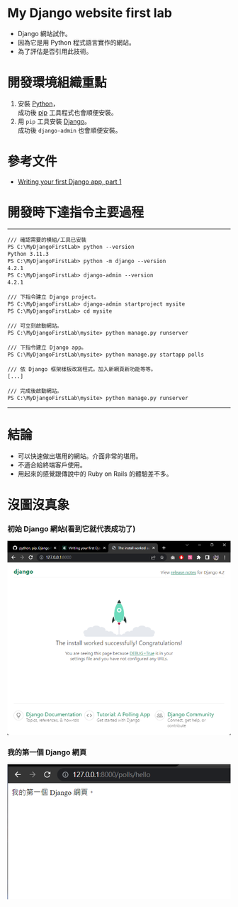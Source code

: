 # My Django website first lab
* Django 網站試作。
* 因為它是用 Python 程式語言實作的網站。
* 為了評估是否引用此技術。

# 開發環境組織重點
1. 安裝 [Python](https://www.python.org/)，   
成功後 [pip](https://pypi.org/project/pip/) 工具程式也會順便安裝。
2. 用 `pip` 工具安裝 [Django](https://www.djangoproject.com/)。   
成功後 `django-admin` 也會順便安裝。

# 參考文件
* [Writing your first Django app, part 1](https://docs.djangoproject.com/en/4.2/intro/tutorial01/)

# 開發時下達指令主要過程
---------------
```
/// 確認需要的模組/工具已安裝
PS C:\MyDjangoFirstLab> python --version
Python 3.11.3
PS C:\MyDjangoFirstLab> python -m django --version
4.2.1
PS C:\MyDjangoFirstLab> django-admin --version
4.2.1

/// 下指令建立 Django project。
PS C:\MyDjangoFirstLab> django-admin startproject mysite
PS C:\MyDjangoFirstLab> cd mysite

/// 可立刻啟動網站。
PS C:\MyDjangoFirstLab\mysite> python manage.py runserver

/// 下指令建立 Django app。
PS C:\MyDjangoFirstLab\mysite> python manage.py startapp polls

/// 依 Django 框架樣板改寫程式。加入新網頁新功能等等。
[...]

/// 完成後啟動網站。
PS C:\MyDjangoFirstLab\mysite> python manage.py runserver
```
---------------
# 結論
* 可以快速做出堪用的網站。介面非常的堪用。
* 不適合給終端客戶使用。
* 用起來的感覺跟傳說中的 Ruby on Rails 的體驗差不多。

# 沒圖沒真象
### 初始 Django 網站(看到它就代表成功了)
![初始 Django 網站](/images/圖片%20001.png)

### 我的第一個 Django 網頁
![我的第一個 Django 網頁](/images/圖片%20002.png)
